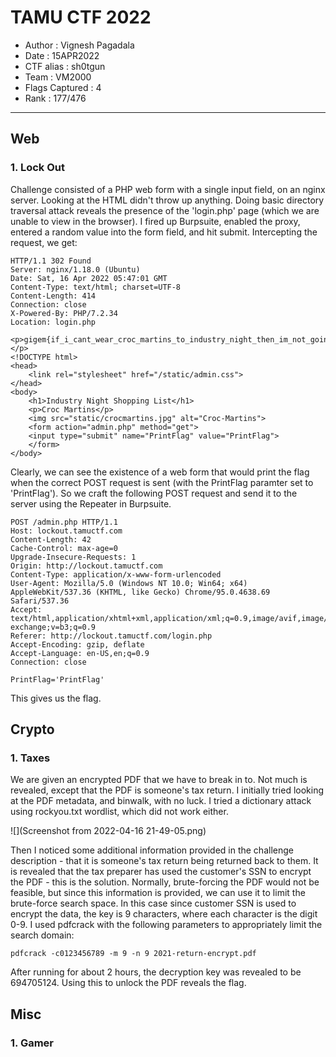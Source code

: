 # TAMU CTF 2022

* Author			: Vignesh Pagadala
* Date				: 15APR2022
* CTF alias 		: sh0tgun
* Team 				: VM2000
* Flags Captured	: 4
* Rank				: 177/476

---

## Web
### 1. Lock Out
Challenge consisted of a PHP web form with a single input field, on an nginx server. Looking at the HTML didn't throw up anything. Doing basic directory traversal attack reveals the presence of the 'login.php' page (which we are unable to view in the browser). I fired up Burpsuite, enabled the proxy, entered a random value into the form field, and hit submit. Intercepting the request, we get:

```
HTTP/1.1 302 Found
Server: nginx/1.18.0 (Ubuntu)
Date: Sat, 16 Apr 2022 05:47:01 GMT
Content-Type: text/html; charset=UTF-8
Content-Length: 414
Connection: close
X-Powered-By: PHP/7.2.34
Location: login.php

<p>gigem{if_i_cant_wear_croc_martins_to_industry_night_then_im_not_going}</p>
<!DOCTYPE html>
<head>
    <link rel="stylesheet" href="/static/admin.css">
</head>
<body>
    <h1>Industry Night Shopping List</h1>
    <p>Croc Martins</p>
    <img src="static/crocmartins.jpg" alt="Croc-Martins">
    <form action="admin.php" method="get">
	<input type="submit" name="PrintFlag" value="PrintFlag">
    </form>
</body>
```
Clearly, we can see the existence of a web form that would print the flag when the correct POST request is sent (with the PrintFlag paramter set to 'PrintFlag'). So we craft the following POST request and send it to the server using the Repeater in Burpsuite.

```
POST /admin.php HTTP/1.1
Host: lockout.tamuctf.com
Content-Length: 42
Cache-Control: max-age=0
Upgrade-Insecure-Requests: 1
Origin: http://lockout.tamuctf.com
Content-Type: application/x-www-form-urlencoded
User-Agent: Mozilla/5.0 (Windows NT 10.0; Win64; x64) AppleWebKit/537.36 (KHTML, like Gecko) Chrome/95.0.4638.69 Safari/537.36
Accept: text/html,application/xhtml+xml,application/xml;q=0.9,image/avif,image/webp,image/apng,*/*;q=0.8,application/signed-exchange;v=b3;q=0.9
Referer: http://lockout.tamuctf.com/login.php
Accept-Encoding: gzip, deflate
Accept-Language: en-US,en;q=0.9
Connection: close

PrintFlag='PrintFlag'
```  

This gives us the flag. 

## Crypto
### 1. Taxes
We are given an encrypted PDF that we have to break in to. Not much is revealed, except that the PDF is someone's tax return. I initially tried looking at the PDF metadata, and binwalk, with no luck. I tried a dictionary attack using rockyou.txt wordlist, which did not work either. 

![](Screenshot from 2022-04-16 21-49-05.png)

Then I noticed some additional information provided in the challenge description - that it is someone's tax return being returned back to them. It is revealed that the tax preparer has used the customer's SSN to encrypt the PDF - this is the solution. Normally, brute-forcing the PDF would not be feasible, but since this information is provided, we can use it to limit the brute-force search space. In this case since customer SSN is used to encrypt the data, the key is 9 characters, where each character is the digit 0-9. I used pdfcrack with the following parameters to appropriately limit the search domain:

```pdfcrack -c0123456789 -m 9 -n 9 2021-return-encrypt.pdf```

After running for about 2 hours, the decryption key was revealed to be 694705124. Using this to unlock the PDF reveals the flag. 

## Misc
### 1. Gamer